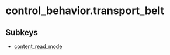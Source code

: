 # control_behavior.transport_belt

## Subkeys

- [content_read_mode](transport_belt/content_read_mode.md)
